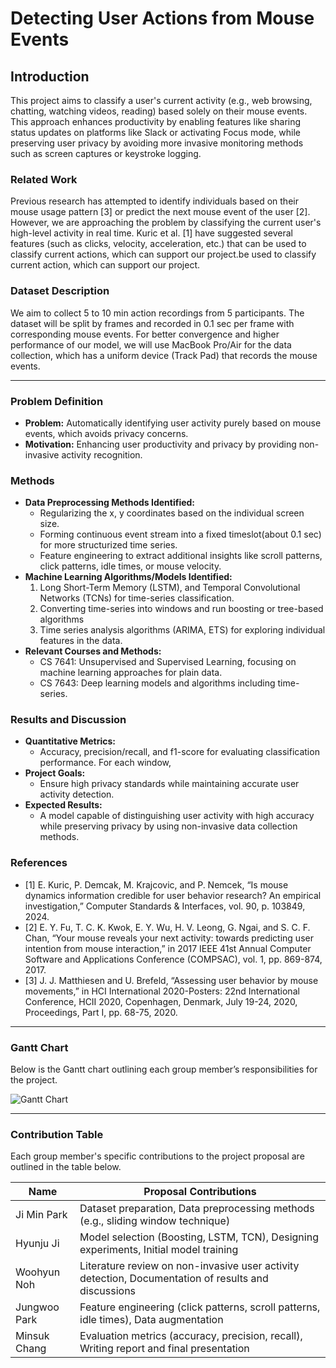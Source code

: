 # Detecting User Actions from Mouse Events

## Introduction

This project aims to classify a user's current activity (e.g., web browsing, chatting, watching videos, reading) based solely on their mouse events. This approach enhances productivity by enabling features like sharing status updates on platforms like Slack or activating Focus mode, while preserving user privacy by avoiding more invasive monitoring methods such as screen captures or keystroke logging.  

### Related Work
Previous research has attempted to identify individuals based on their mouse usage pattern [3] or predict the next mouse event of the user [2]. However, we are approaching the problem by classifying the current user's high-level activity in real time. Kuric et al. [1] have suggested several features (such as clicks, velocity, acceleration, etc.) that can be used to classify current actions, which can support our project.be used to classify current action, which can support our project.  

### Dataset Description
We aim to collect 5 to 10 min action recordings from 5 participants. The dataset will be split by frames and recorded in 0.1 sec per frame with corresponding mouse events. For better convergence and higher performance of our model, we will use MacBook Pro/Air for the data collection, which has a uniform device (Track Pad) that records the mouse events.

---

### Problem Definition

- **Problem:** Automatically identifying user activity purely based on mouse events, which avoids privacy concerns.
- **Motivation:** Enhancing user productivity and privacy by providing non-invasive activity recognition.

### Methods

- **Data Preprocessing Methods Identified:** 
  - Regularizing the x, y coordinates based on the individual screen size. 
  - Forming continuous event stream into a fixed timeslot(about 0.1 sec) for more structurized time series.
  - Feature engineering to extract additional insights like scroll patterns, click patterns, idle times, or mouse velocity.
- **Machine Learning Algorithms/Models Identified:** 
  1. Long Short-Term Memory (LSTM), and Temporal Convolutional Networks (TCNs) for time-series classification.
  2. Converting time-series into windows and run boosting or tree-based algorithms
  3. Time series analysis algorithms (ARIMA, ETS) for exploring individual features in the data.
- **Relevant Courses and Methods:**
  - CS 7641: Unsupervised and Supervised Learning, focusing on machine learning approaches for plain data.
  - CS 7643: Deep learning models and algorithms including time-series.

### Results and Discussion

- **Quantitative Metrics:**
  - Accuracy, precision/recall, and f1-score for evaluating classification performance. For each window, 
- **Project Goals:**
  - Ensure high privacy standards while maintaining accurate user activity detection.
- **Expected Results:**
  - A model capable of distinguishing user activity with high accuracy while preserving privacy by using non-invasive data collection methods.

### References

- [1] E. Kuric, P. Demcak, M. Krajcovic, and P. Nemcek, “Is mouse dynamics information credible for user behavior research? An empirical investigation,” Computer Standards & Interfaces, vol. 90, p. 103849, 2024.
- [2] E. Y. Fu, T. C. K. Kwok, E. Y. Wu, H. V. Leong, G. Ngai, and S. C. F. Chan, “Your mouse reveals your next activity: towards predicting user intention from mouse interaction,” in 2017 IEEE 41st Annual Computer Software and Applications Conference (COMPSAC), vol. 1, pp. 869-874, 2017.
- [3] J. J. Matthiesen and U. Brefeld, “Assessing user behavior by mouse movements,” in HCI International 2020-Posters: 22nd International Conference, HCII 2020, Copenhagen, Denmark, July 19-24, 2020, Proceedings, Part I, pp. 68-75, 2020.

---

### Gantt Chart

Below is the Gantt chart outlining each group member’s responsibilities for the project.

![Gantt Chart](https://docs.google.com/spreadsheets/d/14TtwuTkYRx8cqvmaVrm9Yi3lG_yQL1HBeeJYwnyOWzk/edit?usp=sharing)

---

### Contribution Table

Each group member's specific contributions to the project proposal are outlined in the table below.

| Name           | Proposal Contributions                                 |
|----------------|--------------------------------------------------------|
| Ji Min Park    | Dataset preparation, Data preprocessing methods (e.g., sliding window technique) |
| Hyunju Ji      | Model selection (Boosting, LSTM, TCN), Designing experiments, Initial model training |
| Woohyun Noh    | Literature review on non-invasive user activity detection, Documentation of results and discussions |
| Jungwoo Park   | Feature engineering (click patterns, scroll patterns, idle times), Data augmentation |
| Minsuk Chang   | Evaluation metrics (accuracy, precision, recall), Writing report and final presentation |

